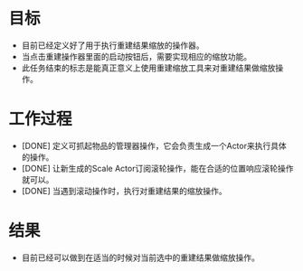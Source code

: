 # 目标
- 目前已经定义好了用于执行重建结果缩放的操作器。
- 当点击重建操作器里面的启动按钮后，需要实现相应的缩放功能。
- 此任务结束的标志是能真正意义上使用重建缩放工具来对重建结果做缩放操作。

# 工作过程
- [DONE] 定义可抓起物品的管理器操作，它会负责生成一个Actor来执行具体的操作。
- [DONE] 让新生成的Scale Actor订阅滚轮操作，能在合适的位置响应滚轮操作就可以。
- [DONE] 当遇到滚动操作时，执行对重建结果的缩放操作。

# 结果
- 目前已经可以做到在适当的时候对当前选中的重建结果做缩放操作。